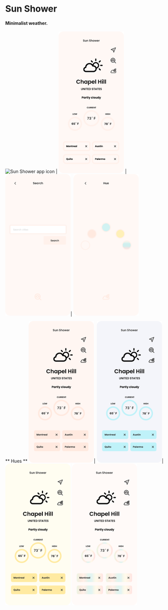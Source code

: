 #  Sun Shower

#### Minimalist weather.

<img src="Sun Shower/Assets.xcassets/Screenshots/00.imageset/00.png" alt="Sun Shower app icon" width="150" height="150"/> |
<img src="Sun Shower/Assets.xcassets/Screenshots/02.imageset/02.png" alt="weather main screen" width="207" height="448"/> |
<img src="Sun Shower/Assets.xcassets/Screenshots/03.imageset/03.png" alt="search" width="207" height="448"/>|
<img src="Sun Shower/Assets.xcassets/Screenshots/04.imageset/04.png" alt="hues (themes)" width="207" height="448"/>

** Hues **
<img src="Sun Shower/Assets.xcassets/Screenshots/05.imageset/05.png" alt="pink hue" width="207" height="448"/>|
<img src="Sun Shower/Assets.xcassets/Screenshots/06.imageset/06.png" alt="blue hue" width="207" height="448"/>|
<img src="Sun Shower/Assets.xcassets/Screenshots/07.imageset/07.png" alt="yellow hue" width="207" height="448"/>
<img src="Sun Shower/Assets.xcassets/Screenshots/08.imageset/08.png" alt="yellow hue" width="207" height="448"/>
